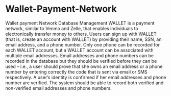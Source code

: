 # Wallet-Payment-Network
Wallet payment Network Database Management
WALLET is a payment network, similar to Venmo and Zelle, that enables individuals to
electronically transfer money to others.
Users can sign up with WALLET (that is, create an account with WALLET) by providing
their name, SSN, an email address, and a phone number. Only one phone can be
recorded for each WALLET account, but a WALLET account can be associated with
multiple email addresses. Email addresses and phone numbers can be recorded in the
database but they should be verified before they can be used – i.e., a user should
prove that she owns an email address or a phone number by entering correctly the
code that is sent via email or SMS respectively. A user’s identity is confirmed if her
email addresses and phone number are verified. The system should be able to record
both verified and non-verified email addresses and phone numbers.
